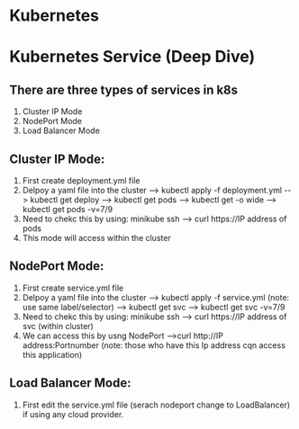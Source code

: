 # Kubernetes

# Kubernetes Service (Deep Dive)
## There are three types of services in k8s
1. Cluster IP Mode
2. NodePort Mode
3. Load Balancer Mode

## Cluster IP Mode:
  1. First create deployment.yml file
  2. Delpoy a yaml file into the cluster  --> kubectl apply -f deployment.yml  --> kubectl get deploy  --> kubectl get pods   --> kubectl get -o wide   --> kubectl get pods -v=7/9
  3. Need to chekc this by using:  minikube ssh  --> curl https://IP address of pods
  4. This mode will access within the cluster

## NodePort Mode:
  1. First create service.yml file
  2. Delpoy a yaml file into the cluster  --> kubectl apply -f service.yml (note: use same label/selector)  --> kubectl get svc  --> kubectl get svc -v=7/9
  3.  Need to chekc this by using:  minikube ssh  --> curl https://IP address of svc (within cluster)
  4.  We can access this by usng NodePort -->curl http://IP address:Portnumber (note: those who have this Ip address cqn access this application)

## Load Balancer Mode:
  1. First edit the service.yml file (serach nodeport change to LoadBalancer) if using any cloud provider. 
